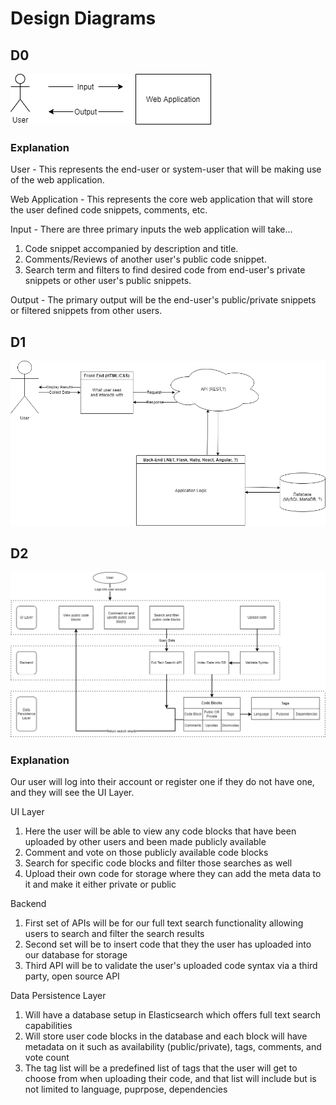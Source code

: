 # Design Diagrams

## D0
![D0](D0.png)

### Explanation
User - This represents the end-user or system-user that will be making use of the web application.

Web Application - This represents the core web application that will store the user defined code snippets, comments, etc.

Input - There are three primary inputs the web application will take...
1. Code snippet accompanied by description and title.
2. Comments/Reviews of another user's public code snippet.
3. Search term and filters to find desired code from end-user's private snippets or other user's public snippets.

Output - The primary output will be the end-user's public/private snippets or filtered snippets from other users. 

## D1
![D1](D1.png)


## D2
![D2](D2.png)

### Explanation
Our user will log into their account or register one if they do not have one, and they will see the UI Layer.

UI Layer
1. Here the user will be able to view any code blocks that have been uploaded by other users and been made publicly available
2. Comment and vote on those publicly available code blocks
3. Search for specific code blocks and filter those searches as well
4. Upload their own code for storage where they can add the meta data to it and make it either private or public

Backend
1. First set of APIs will be for our full text search functionality allowing users to search and filter the search results
2. Second set will be to insert code that they the user has uploaded into our database for storage
3. Third API will be to validate the user's uploaded code syntax via a third party, open source API

Data Persistence Layer
1. Will have a database setup in Elasticsearch which offers full text search capabilities
2. Will store user code blocks in the database and each block will have metadata on it such as availability (public/private), tags, comments, and vote count
3. The tag list will be a predefined list of tags that the user will get to choose from when uploading their code, and that list will include but is not limited to language, puprpose, dependencies